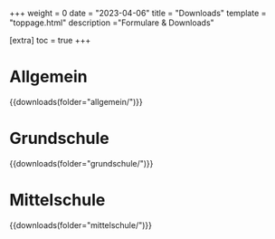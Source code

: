 +++
weight = 0
date = "2023-04-06"
title = "Downloads"
template = "toppage.html"
description ="Formulare & Downloads"

[extra]
toc = true
+++

# Allgemein

{{downloads(folder="allgemein/")}}

# Grundschule

{{downloads(folder="grundschule/")}}

# Mittelschule

{{downloads(folder="mittelschule/")}}

